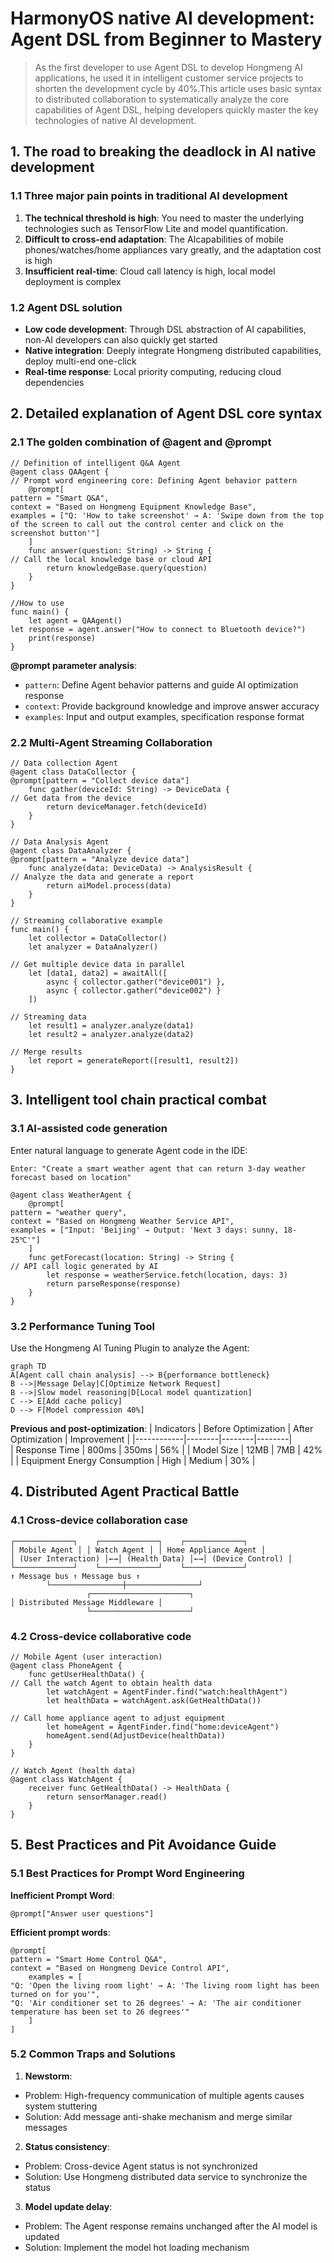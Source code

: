 # HarmonyOS native AI development: Agent DSL from Beginner to Mastery

> As the first developer to use Agent DSL to develop Hongmeng AI applications, he used it in intelligent customer service projects to shorten the development cycle by 40%.This article uses basic syntax to distributed collaboration to systematically analyze the core capabilities of Agent DSL, helping developers quickly master the key technologies of native AI development.


## 1. The road to breaking the deadlock in AI native development

### 1.1 Three major pain points in traditional AI development
1. **The technical threshold is high**: You need to master the underlying technologies such as TensorFlow Lite and model quantification.
2. **Difficult to cross-end adaptation**: The AI ​​capabilities of mobile phones/watches/home appliances vary greatly, and the adaptation cost is high
3. **Insufficient real-time**: Cloud call latency is high, local model deployment is complex

### 1.2 Agent DSL solution
- **Low code development**: Through DSL abstraction of AI capabilities, non-AI developers can also quickly get started
- **Native integration**: Deeply integrate Hongmeng distributed capabilities, deploy multi-end one-click
- **Real-time response**: Local priority computing, reducing cloud dependencies


## 2. Detailed explanation of Agent DSL core syntax

### 2.1 The golden combination of @agent and @prompt
```cj
// Definition of intelligent Q&A Agent
@agent class QAAgent {
// Prompt word engineering core: Defining Agent behavior pattern
    @prompt[
pattern = "Smart Q&A",
context = "Based on Hongmeng Equipment Knowledge Base",
examples = ["Q: 'How to take screenshot' → A: 'Swipe down from the top of the screen to call out the control center and click on the screenshot button'"]
    ]
    func answer(question: String) -> String {
// Call the local knowledge base or cloud API
        return knowledgeBase.query(question)
    }
}

//How to use
func main() {
    let agent = QAAgent()
let response = agent.answer("How to connect to Bluetooth device?")
    print(response)
}
```  

**@prompt parameter analysis**:
- `pattern`: Define Agent behavior patterns and guide AI optimization response
- `context`: Provide background knowledge and improve answer accuracy
- `examples`: Input and output examples, specification response format


### 2.2 Multi-Agent Streaming Collaboration
```cj
// Data collection Agent
@agent class DataCollector {
@prompt[pattern = "Collect device data"]
    func gather(deviceId: String) -> DeviceData {
// Get data from the device
        return deviceManager.fetch(deviceId)
    }
}

// Data Analysis Agent
@agent class DataAnalyzer {
@prompt[pattern = "Analyze device data"]
    func analyze(data: DeviceData) -> AnalysisResult {
// Analyze the data and generate a report
        return aiModel.process(data)
    }
}

// Streaming collaborative example
func main() {
    let collector = DataCollector()
    let analyzer = DataAnalyzer()
    
// Get multiple device data in parallel
    let [data1, data2] = awaitAll([
        async { collector.gather("device001") },
        async { collector.gather("device002") }
    ])
    
// Streaming data
    let result1 = analyzer.analyze(data1)
    let result2 = analyzer.analyze(data2)
    
// Merge results
    let report = generateReport([result1, result2])
}
```  


## 3. Intelligent tool chain practical combat

### 3.1 AI-assisted code generation
Enter natural language to generate Agent code in the IDE:
```text
Enter: "Create a smart weather agent that can return 3-day weather forecast based on location"
```  
```cj
@agent class WeatherAgent {
    @prompt[
pattern = "weather query",
context = "Based on Hongmeng Weather Service API",
examples = ["Input: 'Beijing' → Output: 'Next 3 days: sunny, 18-25℃'"]
    ]
    func getForecast(location: String) -> String {
// API call logic generated by AI
        let response = weatherService.fetch(location, days: 3)
        return parseResponse(response)
    }
}
```  

### 3.2 Performance Tuning Tool
Use the Hongmeng AI Tuning Plugin to analyze the Agent:
```mermaid
graph TD
A[Agent call chain analysis] --> B{performance bottleneck}
B -->|Message Delay|C[Optimize Network Request]
B -->|Slow model reasoning|D[Local model quantization]
C --> E[Add cache policy]
D --> F[Model compression 40%]
```  

**Previous and post-optimization**:
| Indicators | Before Optimization | After Optimization | Improvement |
|------------|--------|--------|--------|  
| Response Time | 800ms | 350ms | 56% |
| Model Size | 12MB | 7MB | 42% |
| Equipment Energy Consumption | High | Medium | 30% |


## 4. Distributed Agent Practical Battle

### 4.1 Cross-device collaboration case
```  
┌─────────────┐    ┌─────────────┐    ┌─────────────┐  
│ Mobile Agent │ │ Watch Agent │ │ Home Appliance Agent │
│ (User Interaction) │←→│ (Health Data) │←→│ (Device Control) │
└─────────────┘    └─────────────┘    └─────────────┘  
↑ Message bus ↑ Message bus ↑
        └────────────────┼────────────────┘  
                 ┌──────────────────────┐  
│ Distributed Message Middleware │
                 └──────────────────────┘  
```  

### 4.2 Cross-device collaborative code
```cj
// Mobile Agent (user interaction)
@agent class PhoneAgent {
    func getUserHealthData() {
// Call the watch Agent to obtain health data
        let watchAgent = AgentFinder.find("watch:healthAgent")
        let healthData = watchAgent.ask(GetHealthData())
        
// Call home appliance agent to adjust equipment
        let homeAgent = AgentFinder.find("home:deviceAgent")
        homeAgent.send(AdjustDevice(healthData))
    }
}

// Watch Agent (health data)
@agent class WatchAgent {
    receiver func GetHealthData() -> HealthData {
        return sensorManager.read()
    }
}
```  


## 5. Best Practices and Pit Avoidance Guide

### 5.1 Best Practices for Prompt Word Engineering
**Inefficient Prompt Word**:
```text
@prompt["Answer user questions"]
```  

**Efficient prompt words**:
```text
@prompt[
pattern = "Smart Home Control Q&A",
context = "Based on Hongmeng Device Control API",
    examples = [
"Q: 'Open the living room light' → A: 'The living room light has been turned on for you'",
"Q: 'Air conditioner set to 26 degrees' → A: 'The air conditioner temperature has been set to 26 degrees'"
    ]
]
```  

### 5.2 Common Traps and Solutions
1. **Newstorm**:
- Problem: High-frequency communication of multiple agents causes system stuttering
- Solution: Add message anti-shake mechanism and merge similar messages

2. **Status consistency**:
- Problem: Cross-device Agent status is not synchronized
- Solution: Use Hongmeng distributed data service to synchronize the status

3. **Model update delay**:
- Problem: The Agent response remains unchanged after the AI ​​model is updated
- Solution: Implement the model hot loading mechanism
